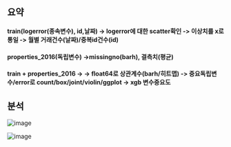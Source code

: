 
## 요약

#### train(logerror(종속변수), id,날짜) -> logerror에 대한 scatter확인 -> 이상치를 x로 통일 -> 월별 거래건수(날짜)/중복id건수(id) 
#### properties_2016(독립변수) ->missingno(barh), 결측치(평균)
#### train + properties_2016 ->  -> float64로 상관계수(barh/히트맵) -> 중요독립변수/error로 count/box/joint/violin/ggplot -> xgb 변수중요도

## 분석


![image](https://user-images.githubusercontent.com/74644453/165735715-f066d884-e49d-4b5a-a40e-7edfaffe94fa.png)


![image](https://user-images.githubusercontent.com/74644453/165938610-5690a872-2658-413b-8dba-02cf6b63d83d.png)
